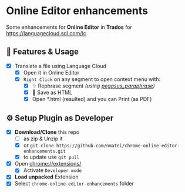 # Online Editor enhancements

Some enhancements for **Online Editor** in **Trados** for https://languagecloud.sdl.com/lc

## 💠 Features & Usage

- [x] Translate a file using Language Cloud
  - [x] Open it in Online Editor
  - [x] `Right Click` on any segment to open context menu with:
    - [x] ✨ Rephrase segment *(using [pegasus_paraphrase](https://huggingface.co/tuner007/pegasus_paraphrase))*
    - [x] 📩 Save as HTML
    - [x] Open *.html (resulted) and you can Print (as PDF) 

## ⚙ Setup Plugin as Developer

- [x] **Download/Clone** this repo
    - [ ] as zip & Unzip it
    - [x] or `git clone https://github.com/nmatei/chrome-online-editor-enhancements.git`
    - [x] to update use `git pull`
- [x] Open [chrome://extensions/](chrome://extensions/)
    - [x] Activate `Developer mode`
- [x] **Load unpacked** Extension
- [x] Select `chrome-online-editor-enhancements` folder
